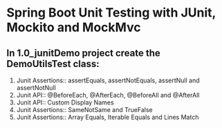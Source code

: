 # Spring Boot Unit Testing with JUnit, Mockito and MockMvc
##  In 1.0_junitDemo project create the DemoUtilsTest class:
1. Junit Assertions::  assertEquals, assertNotEquals, assertNull and assertNotNull 
2. Junit API::  @BeforeEach, @AfterEach, @BeforeAll and @AfterAll
3. Junit API:: Custom Display Names
4. Junit Assertions::  SameNotSame and TrueFalse
5. Junit Assertions:: Array Equals, Iterable Equals and Lines Match
